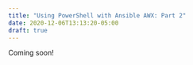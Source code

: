 ```yaml
---
title: "Using PowerShell with Ansible AWX: Part 2"
date: 2020-12-06T13:13:20-05:00
draft: true
---
```


Coming soon!